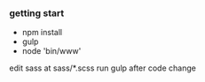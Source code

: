 ### getting start
* npm install
* gulp
* node 'bin/www'

edit sass at sass/*.scss
run gulp after code change


